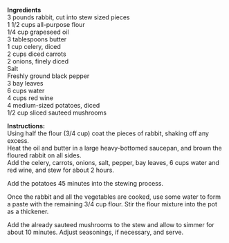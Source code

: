 **Ingredients**  
3 pounds rabbit, cut into stew sized pieces  
1 1/2 cups all-purpose flour  
1/4 cup grapeseed oil  
3 tablespoons butter  
1 cup celery, diced  
2 cups diced carrots  
2 onions, finely diced  
Salt  
Freshly ground black pepper  
3 bay leaves  
6 cups water  
4 cups red wine  
4 medium-sized potatoes, diced  
1/2 cup sliced sauteed mushrooms  

**Instructions:**  
Using half the flour (3/4 cup) coat the pieces of rabbit, shaking off any excess.  
Heat the oil and butter in a large heavy-bottomed saucepan, and brown the floured rabbit on all sides.  
Add the celery, carrots, onions, salt, pepper, bay leaves, 6 cups water and red wine, and stew for about 2 hours.  

Add the potatoes 45 minutes into the stewing process. 

Once the rabbit and all the vegetables are cooked, use some water to form a paste with the remaining 3/4 cup flour. 
Stir the flour mixture into the pot as a thickener.

Add the already sauteed mushrooms to the stew and allow to simmer for about 10 minutes. 
Adjust seasonings, if necessary, and serve.
